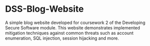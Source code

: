 # DSS-Blog-Website
A simple blog website developed for coursework 2 of the Developing Secure Software module. This website demonstrates implemented mitigation techniques against common threats such as account enumeration, SQL injection, session hijacking and more.
